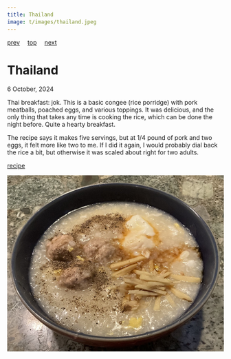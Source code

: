 ```yaml
---
title: Thailand
image: t/images/thailand.jpeg
---
```

[prev](tasmania.md)&emsp;
[top](../index.md)&emsp;
[next](togo.md)
# Thailand
6 October, 2024

Thai breakfast: jok. This is a basic congee (rice porridge) with pork
meatballs, poached eggs, and various toppings.  It was delicious, and
the only thing that takes any time is cooking the rice, which can be
done the night before.  Quite a hearty breakfast.

The recipe says it makes five servings, but at 1/4 pound of pork and
two eggs, it felt more like two to me. If I did it again, I would
probably dial back the rice a bit, but otherwise it was scaled about
right for two adults.

[recipe](https://fearlesseating.net/thai-congee-breakfast/)

![breakfast](images/thailand.jpeg)
